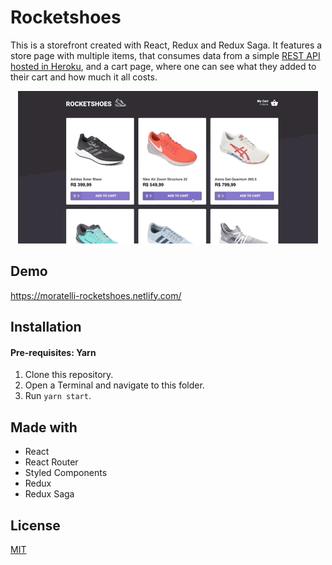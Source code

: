 
# Rocketshoes

This is a storefront created with React, Redux and Redux Saga. It features a store page with multiple items, that consumes data from a simple [REST API hosted in Heroku](https://moratelli-rocketshoes-api.herokuapp.com/), and a cart page, where one can see what they added to their cart and how much it all costs.

<p align="center">
  <img src="./rocketshoes.gif">
</p>

## Demo

https://moratelli-rocketshoes.netlify.com/

## Installation

#### Pre-requisites: Yarn

1. Clone this repository.
2. Open a Terminal and navigate to this folder.
3. Run `yarn start`.

## Made with

- React
- React Router
- Styled Components
- Redux
- Redux Saga

## License

[MIT](https://choosealicense.com/licenses/mit/)
